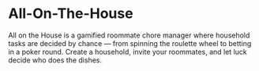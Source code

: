 # All-On-The-House
All on the House is a gamified roommate chore manager where household tasks are decided by chance — from spinning the roulette wheel to betting in a poker round. Create a household, invite your roommates, and let luck decide who does the dishes.
